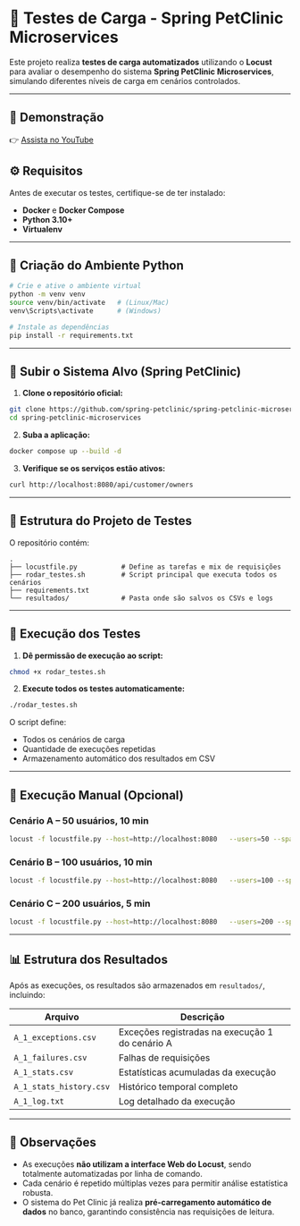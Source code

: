 # 🧪 Testes de Carga - Spring PetClinic Microservices

Este projeto realiza **testes de carga automatizados** utilizando o **Locust** para avaliar o desempenho do sistema **Spring PetClinic Microservices**, simulando diferentes níveis de carga em cenários controlados.

---

## 🎥 Demonstração

👉 [Assista no YouTube](https://youtu.be/MbJSzSjjFMI)

## ⚙️ Requisitos

Antes de executar os testes, certifique-se de ter instalado:

- **Docker** e **Docker Compose**  
- **Python 3.10+**  
- **Virtualenv**

---

## 🐍 Criação do Ambiente Python

```bash
# Crie e ative o ambiente virtual
python -m venv venv
source venv/bin/activate   # (Linux/Mac)
venv\Scripts\activate      # (Windows)

# Instale as dependências
pip install -r requirements.txt
```

---

## 🐳 Subir o Sistema Alvo (Spring PetClinic)

1. **Clone o repositório oficial:**

```bash
git clone https://github.com/spring-petclinic/spring-petclinic-microservices.git
cd spring-petclinic-microservices
```

2. **Suba a aplicação:**

```bash
docker compose up --build -d
```

3. **Verifique se os serviços estão ativos:**

```bash
curl http://localhost:8080/api/customer/owners
```

---

## 🧰 Estrutura do Projeto de Testes

O repositório contém:

```
.
├── locustfile.py           # Define as tarefas e mix de requisições
├── rodar_testes.sh         # Script principal que executa todos os cenários
├── requirements.txt
└── resultados/             # Pasta onde são salvos os CSVs e logs
```

---

## 🚀 Execução dos Testes

1. **Dê permissão de execução ao script:**
```bash
chmod +x rodar_testes.sh
```

2. **Execute todos os testes automaticamente:**
```bash
./rodar_testes.sh
```

O script define:
- Todos os cenários de carga
- Quantidade de execuções repetidas
- Armazenamento automático dos resultados em CSV

---

## 🧩 Execução Manual (Opcional)

### Cenário A – 50 usuários, 10 min
```bash
locust -f locustfile.py --host=http://localhost:8080   --users=50 --spawn-rate=5 --run-time=10m   --headless --csv=resultados/A_1 --html=resultados/A_1.html
```

### Cenário B – 100 usuários, 10 min
```bash
locust -f locustfile.py --host=http://localhost:8080   --users=100 --spawn-rate=10 --run-time=10m   --headless --csv=resultados/B_1 --html=resultados/B_1.html
```

### Cenário C – 200 usuários, 5 min
```bash
locust -f locustfile.py --host=http://localhost:8080   --users=200 --spawn-rate=20 --run-time=5m   --headless --csv=resultados/C_1 --html=resultados/C_1.html
```

---

## 📊 Estrutura dos Resultados

Após as execuções, os resultados são armazenados em `resultados/`, incluindo:

| Arquivo | Descrição |
|----------|------------|
| `A_1_exceptions.csv` | Exceções registradas na execução 1 do cenário A |
| `A_1_failures.csv` | Falhas de requisições |
| `A_1_stats.csv` | Estatísticas acumuladas da execução |
| `A_1_stats_history.csv` | Histórico temporal completo |
| `A_1_log.txt` | Log detalhado da execução |

---

## 🧠 Observações

- As execuções **não utilizam a interface Web do Locust**, sendo totalmente automatizadas por linha de comando.  
- Cada cenário é repetido múltiplas vezes para permitir análise estatística robusta.  
- O sistema do Pet Clinic já realiza **pré-carregamento automático de dados** no banco, garantindo consistência nas requisições de leitura.

